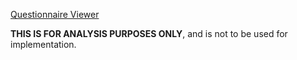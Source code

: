  [Questionnaire Viewer](https://project-wildfyre.github.io/questionnaire-viewer/?q=https://interop-nwengland.github.io/LTW-Genomics/Questionnaire-GenomicOrderEntryCommon.json)
 
**THIS IS FOR ANALYSIS PURPOSES ONLY**, and is not to be used for implementation.
